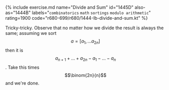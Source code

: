 {% include exercise.md name="Divide and Sum" id="1445D" also-as="1444B" labels="`combinatorics` `math` `sortings` `modulo arithmetic`" rating=1900 code="r680-699/r680/1444-Ib-divide-and-sum.kt" %}

Tricky-tricky.  Observe that no matter how we divide the result is always the same; assuming we sort $$a = [a_1, ... a_{2n}]$$ then it is $$a_{n+1} + \dots + a_{2n} - a_1 - \dots - a_n$$.  Take this times $$\binom{2n}{n}$$ and we're done.
